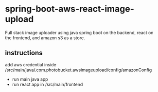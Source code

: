 # spring-boot-aws-react-image-upload
Full stack image uploader using java spring boot on the backend, react on the frontend, and amazon s3 as a store.

## instructions
add aws credential inside /src/main/java/.com.photobucket.awsimageupload/config/amazonConfig

- run main java app
- run react app in /src/main/frontend
